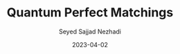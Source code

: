 ---
layout: post
title:  "Quantum Perfect Matchings"
date:   2023-04-02
image: /images/r2.jpg
categories: research
author: "Seyed Sajjad Nezhadi"
authors: "David Cui, Laura Mančinska, <strong>Seyed Sajjad Nezhadi</strong>, David E. Roberson"
venue: "In Submission, "
arxiv: https://arxiv.org/abs/2502.05136
---